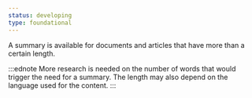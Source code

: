 ```yaml
---
status: developing
type: foundational
---
```


A summary is available for documents and articles that have more than a certain length.

:::ednote
More research is needed on the number of words that would trigger the need for a summary. The length may also depend on the language used for the content.
:::